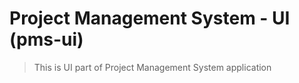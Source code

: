 # Project Management System - UI (pms-ui)
> This is UI part of Project Management System application